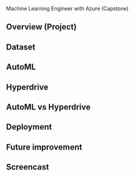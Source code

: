 Machine Learning Engineer with Azure (Capstone)


## Overview (Project)

## Dataset

## AutoML

## Hyperdrive

## AutoML vs Hyperdrive

## Deployment

## Future improvement

## Screencast





